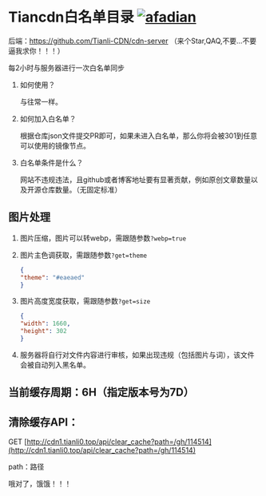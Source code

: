 # Tiancdn白名单目录  [![afadian](https://img.shields.io/badge/爱发电-@Tianli0-8F6ADB?style=flat-square)](https://afdian.net/@Tianli0)


后端：https://github.com/Tianli-CDN/cdn-server （来个Star,QAQ,不要...不要逼我求你！！！）

每2小时与服务器进行一次白名单同步

1. 如何使用？

   与往常一样。

2. 如何加入白名单？

   根据仓库json文件提交PR即可，如果未进入白名单，那么你将会被301到任意可以使用的镜像节点。

3. 白名单条件是什么？

   网站不违规违法，且github或者博客地址要有显著贡献，例如原创文章数量以及开源仓库数量。（无固定标准）

## 图片处理

1. 图片压缩，图片可以转webp，需跟随参数`?webp=true`

2. 图片主色调获取，需跟随参数`?get=theme`

   ```json
   {
   "theme": "#eaeaed"
   }
   ```

3. 图片高度宽度获取，需跟随参数`?get=size` 

   ```json
   {
   "width": 1660,
   "height": 302
   }
   ```

4. 服务器将自行对文件内容进行审核，如果出现违规（包括图片与词），该文件会被自动列入黑名单。

## 当前缓存周期：6H（指定版本号为7D）

## 清除缓存API：

GET [http://cdn1.tianli0.top/api/clear_cache?path=/gh/114514](http://cdn1.tianli0.top/api/clear_cache?path=/gh/114514)

path：路径

哦对了，饿饿！！！


